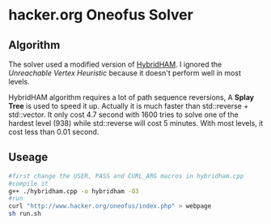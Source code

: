 # hacker.org Oneofus Solver
## Algorithm
The solver used a modified version of [HybridHAM](https://www.researchgate.net/publication/328341230_HybridHAM_A_Novel_Hybrid_Heuristic_for_Finding_Hamiltonian_Cycle). I ignored the *Unreachable Vertex Heuristic* because it doesn't perform well in most levels.

HybridHAM algorithm requires a lot of path sequence reversions, A **Splay Tree** is used to speed it up. Actually it is much faster than std::reverse + std::vector. It only cost 4.7 second with 1600 tries to solve one of the hardest level (938) while std::reverse will cost 5 minutes. With most levels, it cost less than 0.01 second.

## Useage
```bash
#first change the USER, PASS and CURL_ARG macros in hybridham.cpp
#compile it
g++ ./hybridham.cpp -o hybridham -O3
#run
curl "http://www.hacker.org/oneofus/index.php" > webpage
sh run.sh
```
